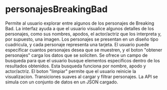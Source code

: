 # personajesBreakingBad
Permite al usuario explorar entre algunos de los personajes de Breaking Bad.
La interfaz ayuda a que el usuario visualice algunos detalles de los personajes, como sus nombres, apodos, el actor/actriz que los interpreta y, por supuesto, una imagen. 
Los personajes se presentan en un diseño tipo cuadricula, y cada personaje representa una tarjeta. 
El usuario puede especificar cuantos personajes desea que se muestren, y el boton "obtener personajes" carga los datos que se soliciten.
Se ofrece un campo de busqueda para que el usuario busque elementos especificos dentro de los resultados obtenidos. Esta busqueda funciona por nombre, apodo y actor/actriz. 
El boton "limpiar" permite que el usuario reinicie la visualizacion. 
Transiciones suaves al cargar y filtrar personajes.
La API se simula con un conjunto de datos en un JSON cargado. 
